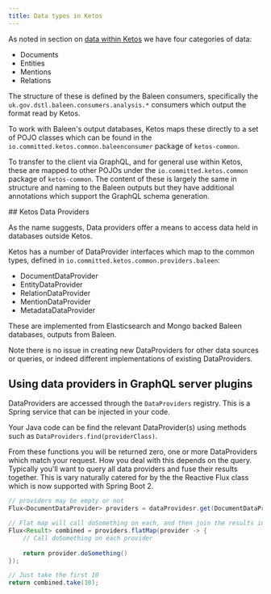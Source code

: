 ```yaml
---
title: Data types in Ketos
---
```


As noted in section on [data within Ketos](use.data.html) we have four categories of data:

* Documents
* Entities
* Mentions
* Relations

The structure of these is defined by the Baleen consumers, specifically the `uk.gov.dstl.baleen.consumers.analysis.*` consumers which output the format read by Ketos. 

To work with Baleen's output databases, Ketos maps these directly to a set of POJO classes which can be found in the `io.committed.ketos.common.baleenconsumer` package of `ketos-common`.      

To transfer to the client via GraphQL, and for general use within Ketos, these are mapped to other POJOs under the `io.committed.ketos.common` package of `ketos-common`. The content of these is largely the same in structure and naming to the Baleen outputs but they have additional annotations which support the GraphQL schema generation. 

## Ketos Data Providers

As the name suggests, Data providers offer a means to access data held in databases outside Ketos. 


Ketos has a number of DataProvider interfaces which map to the common types, defined in `io.committed.ketos.common.providers.baleen`:

* DocumentDataProvider
* EntityDataProvider
* RelationDataProvider
* MentionDataProvider
* MetadataDataProvider

These are implemented from Elasticsearch and Mongo backed Baleen databases, outputs from Baleen. 

Note there is no issue in creating new DataProviders for other data sources or queries, or indeed different implementations of existing DataProviders. 

## Using data providers in GraphQL server plugins 

DataProviders are accessed through the `DataProviders` registry. This is a Spring service that can be injected in your code. 

Your Java code can be find the relevant DataProvider(s) using methods such as `DataProviders.find(providerClass)`.

From these functions you will be returned zero, one or more DataProviders which match your request. How you deal with this depends on the query. Typically you'll want to query all data providers and fuse their results together. This is vary naturally catered for by the the Reactive Flux class which is now supported with Spring Boot 2. 

```java
// providers may be empty or not
Flux<DocumentDataProvider> providers = dataProvidesr.get(DocumentDataProviders.class ,... );

// Flat map will call doSomething on each, and then join the results into a single 'stream'
Flux<Result> combined = providers.flatMap(provider -> {
    // Call doSomething on each provider
    
    return provider.doSomething()
});

// Just take the first 10
return combined.take(10);
```


